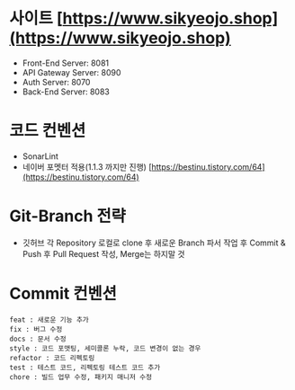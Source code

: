 # 사이트 [https://www.sikyeojo.shop](https://www.sikyeojo.shop)
- Front-End Server: 8081
- API Gateway Server: 8090
- Auth Server: 8070
- Back-End Server: 8083
  
# 코드 컨벤션
- SonarLint
- 네이버 포멧터 적용(1.1.3 까지만 진행)
[https://bestinu.tistory.com/64](https://bestinu.tistory.com/64)

# Git-Branch 전략
- 깃허브 각 Repository 로컬로 clone 후 새로운 Branch 파서 작업 후 Commit & Push 후 Pull Request 작성, Merge는 하지말 것

# Commit 컨벤션
```
feat : 새로운 기능 추가
fix : 버그 수정
docs : 문서 수정
style : 코드 포맷팅, 세미콜론 누락, 코드 변경이 없는 경우
refactor : 코드 리펙토링
test : 테스트 코드, 리펙토링 테스트 코드 추가
chore : 빌드 업무 수정, 패키지 매니저 수정
```
